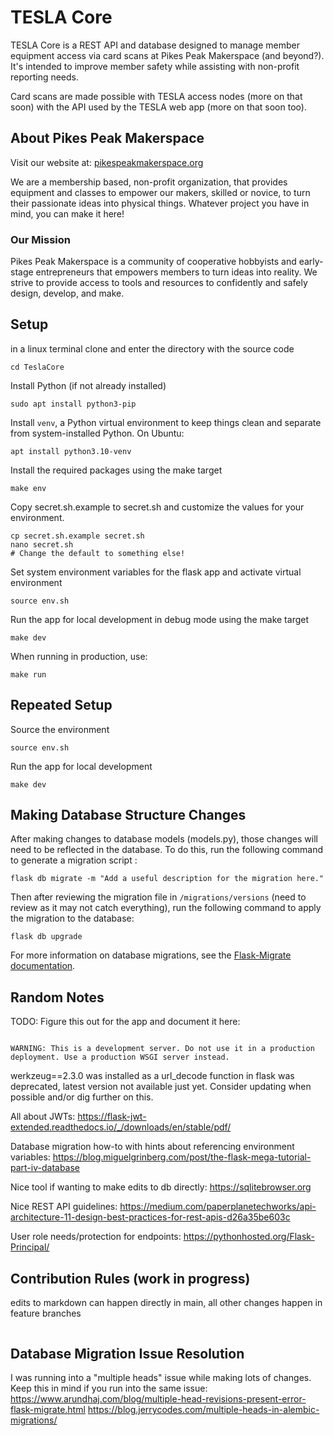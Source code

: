 # TESLA Core

TESLA Core is a REST API and database designed to manage member equipment access via card scans at Pikes Peak Makerspace (and beyond?). It's intended to improve member safety while assisting with non-profit reporting needs.

Card scans are made possible with TESLA access nodes (more on that soon) with the API used by the TESLA web app (more on that soon too).

## About Pikes Peak Makerspace

Visit our website at: [pikespeakmakerspace.org](https://pikespeakmakerspace.org)

We are a membership based, non-profit organization, that provides equipment and classes to empower our makers, skilled or novice, to turn their passionate ideas into physical things. Whatever project you have in mind, you can make it here!

### Our Mission

Pikes Peak Makerspace is a community of cooperative hobbyists and early-stage entrepreneurs that empowers members to turn ideas into reality. We strive to provide access to tools and resources to confidently and safely design, develop, and make.

## Setup

in a linux terminal clone and enter the directory with the source code

```
cd TeslaCore
```

Install Python (if not already installed)

```
sudo apt install python3-pip
```

Install `venv`, a Python virtual environment to keep things clean and separate from system-installed Python. On Ubuntu:

```
apt install python3.10-venv
```

Install the required packages using the make target

```
make env
```

Copy secret.sh.example to secret.sh and customize the values for your environment.

```
cp secret.sh.example secret.sh
nano secret.sh
# Change the default to something else!
```

Set system environment variables for the flask app and activate virtual environment

```
source env.sh
```

Run the app for local development in debug mode using the make target

```
make dev
```

When running in production, use:

```
make run
```

## Repeated Setup

Source the environment

```
source env.sh
```

Run the app for local development

```
make dev
```

## Making Database Structure Changes

After making changes to database models (models.py), those changes will need to be reflected in the database. To do this, run the following command to generate a migration script :

```
flask db migrate -m "Add a useful description for the migration here."
```

Then after reviewing the migration file in `/migrations/versions` (need to review as it may not catch everything), run the following command to apply the migration to the database:

```
flask db upgrade
```

For more information on database migrations, see the [Flask-Migrate documentation](https://flask-migrate.readthedocs.io/en/latest/).

## Random Notes

TODO: Figure this out for the app and document it here:

```

WARNING: This is a development server. Do not use it in a production deployment. Use a production WSGI server instead.

```

werkzeug==2.3.0 was installed as a url_decode function in flask was deprecated, latest version not available just yet. Consider updating when possible and/or dig further on this.

All about JWTs:
https://flask-jwt-extended.readthedocs.io/_/downloads/en/stable/pdf/

Database migration how-to with hints about referencing environment variables:
https://blog.miguelgrinberg.com/post/the-flask-mega-tutorial-part-iv-database

Nice tool if wanting to make edits to db directly:
https://sqlitebrowser.org

Nice REST API guidelines:
https://medium.com/paperplanetechworks/api-architecture-11-design-best-practices-for-rest-apis-d26a35be603c

User role needs/protection for endpoints:
https://pythonhosted.org/Flask-Principal/

## Contribution Rules (work in progress)

edits to markdown can happen directly in main, all other changes happen in feature branches

```

```

## Database Migration Issue Resolution

I was running into a "multiple heads" issue while making lots of changes. Keep this in mind if you run into the same issue:
https://www.arundhaj.com/blog/multiple-head-revisions-present-error-flask-migrate.html
https://blog.jerrycodes.com/multiple-heads-in-alembic-migrations/
